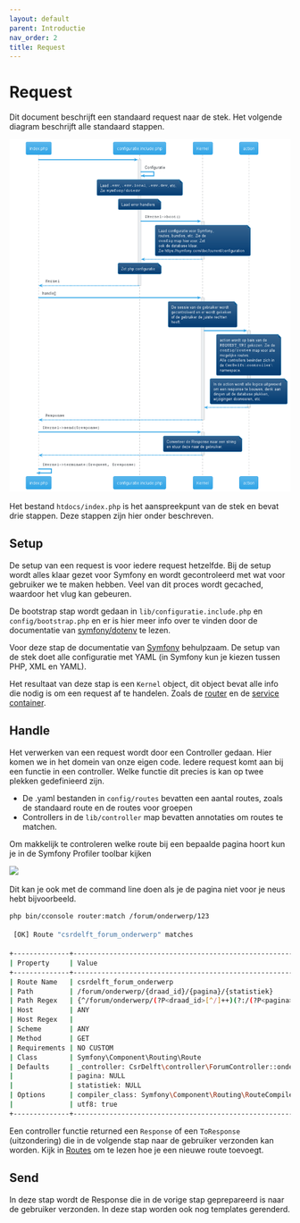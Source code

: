 ```yaml
---
layout: default
parent: Introductie
nav_order: 2
title: Request
---
```


# Request

Dit document beschrijft een standaard request naar de stek. Het volgende diagram beschrijft alle standaard stappen.

![Request flow](../img/diagram/request.png)

Het bestand `htdocs/index.php` is het aanspreekpunt van de stek en bevat drie stappen. Deze stappen zijn hier onder beschreven.

## Setup

De setup van een request is voor iedere request hetzelfde. Bij de setup wordt alles klaar gezet voor Symfony en wordt gecontroleerd met wat voor gebruiker we te maken hebben. Veel van dit proces wordt gecached, waardoor het vlug kan gebeuren.

De bootstrap stap wordt gedaan in `lib/configuratie.include.php` en `config/bootstrap.php` en er is hier meer info over te vinden door de documentatie van [symfony/dotenv](https://symfony.com/doc/current/components/dotenv.html) te lezen.

Voor deze stap de documentatie van [Symfony](https://symfony.com/doc/current) behulpzaam. De setup van de stek doet alle configuratie met YAML (in Symfony kun je kiezen tussen PHP, XML en YAML).

Het resultaat van deze stap is een `Kernel` object, dit object bevat alle info die nodig is om een request af te handelen. Zoals de [router](../backend/routes.md) en de [service container](../backend/services.md).

## Handle

Het verwerken van een request wordt door een Controller gedaan. Hier komen we in het domein van onze eigen code.
Iedere request komt aan bij een functie in een controller. Welke functie dit precies is kan op twee plekken gedefinieerd zijn.
- De .yaml bestanden in `config/routes` bevatten een aantal routes, zoals de standaard route en de routes voor groepen
- Controllers in de `lib/controller` map bevatten annotaties om routes te matchen.

Om makkelijk te controleren welke route bij een bepaalde pagina hoort kun je in de Symfony Profiler toolbar kijken

![](https://i.imgur.com/Rg4S7AG.png)

Dit kan je ook met de command line doen als je de pagina niet voor je neus hebt bijvoorbeeld.

```bash
php bin/cconsole router:match /forum/onderwerp/123

 [OK] Route "csrdelft_forum_onderwerp" matches

+--------------+--------------------------------------------------------------------------------------------------+
| Property     | Value                                                                                            |
+--------------+--------------------------------------------------------------------------------------------------+
| Route Name   | csrdelft_forum_onderwerp                                                                         |
| Path         | /forum/onderwerp/{draad_id}/{pagina}/{statistiek}                                                |
| Path Regex   | {^/forum/onderwerp/(?P<draad_id>[^/]++)(?:/(?P<pagina>[^/]++)(?:/(?P<statistiek>[^/]++))?)?$}sDu |
| Host         | ANY                                                                                              |
| Host Regex   |                                                                                                  |
| Scheme       | ANY                                                                                              |
| Method       | GET                                                                                              |
| Requirements | NO CUSTOM                                                                                        |
| Class        | Symfony\Component\Routing\Route                                                                  |
| Defaults     | _controller: CsrDelft\controller\ForumController::onderwerp()                                    |
|              | pagina: NULL                                                                                     |
|              | statistiek: NULL                                                                                 |
| Options      | compiler_class: Symfony\Component\Routing\RouteCompiler                                          |
|              | utf8: true                                                                                       |
+--------------+--------------------------------------------------------------------------------------------------+
```

Een controller functie returned een `Response` of een `ToResponse` (uitzondering) die in de volgende stap naar de gebruiker verzonden kan worden. Kijk in [Routes](../backend/routes.md) om te lezen hoe je een nieuwe route toevoegt.

## Send

In deze stap wordt de Response die in de vorige stap geprepareerd is naar de gebruiker verzonden. In deze stap worden ook nog templates gerenderd.
